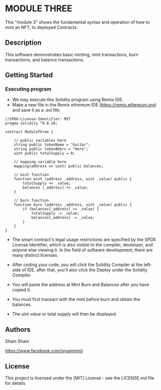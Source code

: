 # MODULE THREE

This "module 3" shows the fundamental syntax and operation of how to mint an NFT, to deployed Contracts.

## Description

This software demonstrates basic minting, mint transactions, burn transactions, and balance transactions.

## Getting Started

### Executing program

* We may execute this Solidity program using Remix IDE.
* Make a new file in the Remix ethereum IDE (https://remix.ethereum.org) and save it as a .sol file.
```
//SPDX-License-Identifier: MIT
pragma solidity ^0.8.18;

contract ModuleThree {

    // public variables here
    string public tokenName = "Guitar";
    string public tokenAbbrv = "Hero";
    uint public totalSupply = 0;

    // mapping variable here
    mapping(address => uint) public balances;

    // mint function
    function mint (address _address, uint _value) public {
        totalSupply += _value;
        balances [_address] += _value;
    }

    // burn function
    function burn (address _address, uint _value) public {
        if (balances[_address] >= _value) {
            totalSupply -= _value;
            balances[_address] -= _value;
        }
    }
}

```
* The smart contract's legal usage restrictions are specified by the SPDX License Identifier, which is also visible to the compiler, developer, and anyone else viewing it. In the field of software development, there are many distinct licenses.

* After coding your code, you will click the Solidity Compiler at the left-side of IDE, after that, you'll also click the Deploy under the Solidity Compiler.

* You will paste the address at Mint Burn and Balances after you have copied it.

* You must first transact with the mint before burn and obtain the balances.

* The uint value or total supply will then be displayed.

 
## Authors
Sham Sham

https://www.facebook.com/siyammmii


## License

This project is licensed under the [MIT] License - see the LICENSE.md file for details
